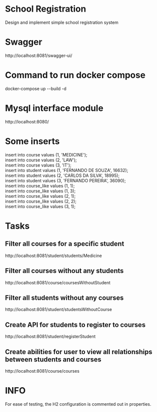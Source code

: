 # School Registration
Design and implement simple school registration system

# Swagger
http://localhost:8081/swagger-ui/

# Command to run docker compose
docker-compose up --build -d

# Mysql interface module
http://localhost:8080/

# Some inserts
insert into course values (1, 'MEDICINE');<br />
insert into course values (2, 'LAW');<br />
insert into course values (3, 'IT');<br />
insert into student values (1, 'FERNANDO DE SOUZA', 16632);<br />
insert into student values (2, 'CARLOS DA SILVA', 18995);<br />
insert into student values (3, 'FERNANDO PEREIRA', 36090);<br />
insert into course_like values (1, 1);<br />
insert into course_like values (1, 3);<br />
insert into course_like values (2, 1);<br />
insert into course_like values (2, 2);<br />
insert into course_like values (3, 1);<br />

# Tasks
Filter all courses for a specific student
---------------------------------------
http://localhost:8081/student/students/Medicine

Filter all courses without any students
---------------------------------------
http://localhost:8081/course/coursesWithoutStudent

Filter all students without any courses
---------------------------------------
http://localhost:8081/student/studentsWithoutCourse

Create API for students to register to courses
---------------------------------------
http://localhost:8081/student/registerStudent

Create abilities for user to view all relationships between students and courses
---------------------------------------
http://localhost:8081/course/courses

# INFO
For ease of testing, the H2 configuration is commented out in properties.

